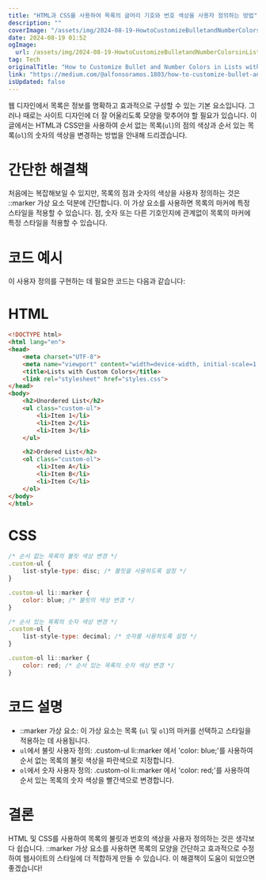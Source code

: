 ```yaml
---
title: "HTML과 CSS를 사용하여 목록의 글머리 기호와 번호 색상을 사용자 정의하는 방법"
description: ""
coverImage: "/assets/img/2024-08-19-HowtoCustomizeBulletandNumberColorsinListswithHTMLandCSS_0.png"
date: 2024-08-19 01:52
ogImage: 
  url: /assets/img/2024-08-19-HowtoCustomizeBulletandNumberColorsinListswithHTMLandCSS_0.png
tag: Tech
originalTitle: "How to Customize Bullet and Number Colors in Lists with HTML and CSS"
link: "https://medium.com/@alfonsoramos.1803/how-to-customize-bullet-and-number-colors-in-lists-with-html-and-css-2d533134356a"
isUpdated: false
---
```



웹 디자인에서 목록은 정보를 명확하고 효과적으로 구성할 수 있는 기본 요소입니다. 그러나 때로는 사이트 디자인에 더 잘 어울리도록 모양을 맞추어야 할 필요가 있습니다. 이 글에서는 HTML과 CSS만을 사용하여 순서 없는 목록(`ul`)의 점의 색상과 순서 있는 목록(`ol`)의 숫자의 색상을 변경하는 방법을 안내해 드리겠습니다.

# 간단한 해결책

처음에는 복잡해보일 수 있지만, 목록의 점과 숫자의 색상을 사용자 정의하는 것은 ::marker 가상 요소 덕분에 간단합니다. 이 가상 요소를 사용하면 목록의 마커에 특정 스타일을 적용할 수 있습니다. 점, 숫자 또는 다른 기호인지에 관계없이 목록의 마커에 특정 스타일을 적용할 수 있습니다.

<!-- cozy-coder - 수평 -->
<ins class="adsbygoogle"
     style="display:block"
     data-ad-client="ca-pub-4877378276818686"
     data-ad-slot="1107185301"
     data-ad-format="auto"
     data-full-width-responsive="true"></ins>
<script>
     (adsbygoogle = window.adsbygoogle || []).push({});
</script>

# 코드 예시

이 사용자 정의를 구현하는 데 필요한 코드는 다음과 같습니다:

# HTML

```html
<!DOCTYPE html>
<html lang="en">
<head>
    <meta charset="UTF-8">
    <meta name="viewport" content="width=device-width, initial-scale=1.0">
    <title>Lists with Custom Colors</title>
    <link rel="stylesheet" href="styles.css">
</head>
<body>
    <h2>Unordered List</h2>
    <ul class="custom-ul">
        <li>Item 1</li>
        <li>Item 2</li>
        <li>Item 3</li>
    </ul>

    <h2>Ordered List</h2>
    <ol class="custom-ol">
        <li>Item A</li>
        <li>Item B</li>
        <li>Item C</li>
    </ol>
</body>
</html>
```

<!-- cozy-coder - 수평 -->
<ins class="adsbygoogle"
     style="display:block"
     data-ad-client="ca-pub-4877378276818686"
     data-ad-slot="1107185301"
     data-ad-format="auto"
     data-full-width-responsive="true"></ins>
<script>
     (adsbygoogle = window.adsbygoogle || []).push({});
</script>

# CSS

```js
/* 순서 없는 목록의 불릿 색상 변경 */
.custom-ul {
    list-style-type: disc; /* 불릿을 사용하도록 설정 */
}

.custom-ul li::marker {
    color: blue; /* 불릿의 색상 변경 */
}

/* 순서 있는 목록의 숫자 색상 변경 */
.custom-ol {
    list-style-type: decimal; /* 숫자를 사용하도록 설정 */
}

.custom-ol li::marker {
    color: red; /* 순서 있는 목록의 숫자 색상 변경 */
}
```

# 코드 설명

- ::marker 가상 요소: 이 가상 요소는 목록 (`ul` 및 `ol`)의 마커를 선택하고 스타일을 적용하는 데 사용됩니다.
- `ul`에서 불릿 사용자 정의: .custom-ul li::marker 에서 'color: blue;'를 사용하여 순서 없는 목록의 불릿 색상을 파란색으로 지정합니다.
- `ol`에서 숫자 사용자 정의: .custom-ol li::marker 에서 'color: red;'를 사용하여 순서 있는 목록의 숫자 색상을 빨간색으로 변경합니다.

<!-- cozy-coder - 수평 -->
<ins class="adsbygoogle"
     style="display:block"
     data-ad-client="ca-pub-4877378276818686"
     data-ad-slot="1107185301"
     data-ad-format="auto"
     data-full-width-responsive="true"></ins>
<script>
     (adsbygoogle = window.adsbygoogle || []).push({});
</script>

# 결론

HTML 및 CSS를 사용하여 목록의 불릿과 번호의 색상을 사용자 정의하는 것은 생각보다 쉽습니다. ::marker 가상 요소를 사용하면 목록의 모양을 간단하고 효과적으로 수정하여 웹사이트의 스타일에 더 적합하게 만들 수 있습니다. 이 해결책이 도움이 되었으면 좋겠습니다!